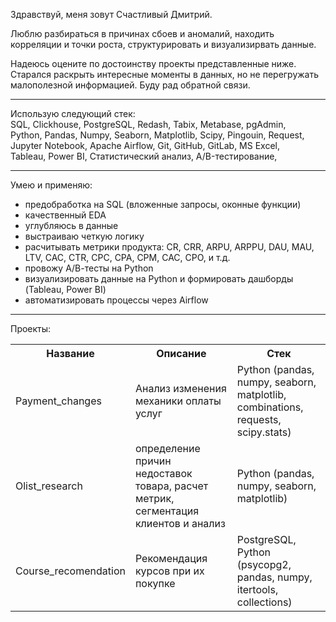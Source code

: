 Здравствуй, меня зовут Счастливый Дмитрий. 

Люблю разбираться в причинах сбоев и аномалий, находить корреляции и точки роста, структурировать и визуализирвать данные. 

Надеюсь оцените по достоинству проекты представленные ниже. Старался раскрыть интересные моменты в данных, но не перегружать малополезной информацией.
Буду рад обратной связи.

--- 

Использую следующий стек:  
SQL, Clickhouse, PostgreSQL, Redash, Tabix, Metabase, pgAdmin,  
Python, Pandas, Numpy, Seaborn, Matplotlib, Scipy, Pingouin, Request,   
Jupyter Notebook, Apache Airflow, Git, GitHub, GitLab, MS Excel,   
Tableau, Power BI, Статистический анализ, A/B-тестирование,   

---

Умею и применяю:
- предобработка на SQL (вложенные запросы, оконные функции)
- качественный EDA
- углубляюсь в данные
- выстраиваю четкую логику
- расчитывать метрики продукта: CR, CRR, ARPU, ARPPU, DAU, MAU, LTV, CAC, CTR, CPC, CPA, CPM, CAC, CPO, и т.д. 
- провожу А/В-тесты на Python
- визуализировать данные на Python и формировать дашборды (Tableau, Power BI)
- автоматизировать процессы через Airflow

---

Проекты:

<table>
  <tr>
    <th> Название </th>
    <th> Описание </th>
    <th> Стек </th>
  </tr>
  <tr>
    <td> Payment_changes </td>
    <td> Анализ изменения механики оплаты услуг </td>
    <td> Python (pandas, numpy, seaborn, matplotlib, combinations, requests, scipy.stats) </td>
  </tr>
  <tr>
    <td> Olist_research </td>
    <td> определение причин недоставок товара, расчет метрик, сегментация клиентов и анализ </td>
    <td> Python (pandas, numpy, seaborn, matplotlib) </td>
  </tr>
  <tr>
    <td> Course_recomendation </td>
    <td> Рекомендация курсов при их покупке </td>
    <td> PostgreSQL, Python (psycopg2, pandas, numpy, itertools, collections) </td>
  </tr>
</table>
